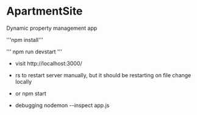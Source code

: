 # ApartmentSite
Dynamic property management app

'''npm install'''

''' npm run devstart '''

- visit http://localhost:3000/

- rs to restart server manually, but it should be restarting on file change locally

- or npm start

- debugging nodemon --inspect app.js